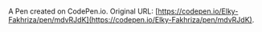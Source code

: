 # 

A Pen created on CodePen.io. Original URL: [https://codepen.io/Elky-Fakhriza/pen/mdvRJdK](https://codepen.io/Elky-Fakhriza/pen/mdvRJdK).

